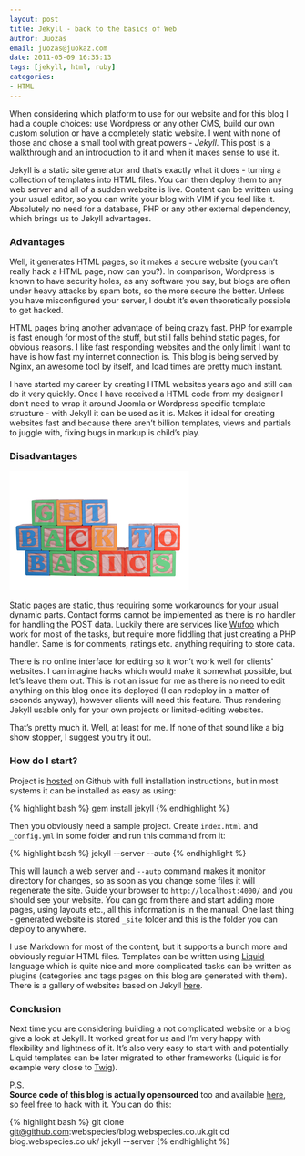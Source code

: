 ```yaml
---
layout: post
title: Jekyll - back to the basics of Web
author: Juozas
email: juozas@juokaz.com
date: 2011-05-09 16:35:13
tags: [jekyll, html, ruby]
categories:
- HTML
---
```


When considering which platform to use for our website and for this blog I had a couple choices\: use Wordpress or any other CMS, build our own custom solution or have a completely static website. I went with none of those and chose a small tool with great powers - *Jekyll*. This post is a walkthrough and an introduction to it and when it makes sense to use it.

<!--more-->

Jekyll is a static site generator and that’s exactly what it does - turning a collection of templates into HTML files. You can then deploy them to any web server and all of a sudden website is live. Content can be written using your usual editor, so you can write your blog with VIM if you feel like it. Absolutely no need for a database, PHP or any other external dependency, which brings us to Jekyll advantages.

### Advantages

Well, it generates HTML pages, so it makes a secure website (you can’t really hack a HTML page, now can you?). In comparison, Wordpress is known to have security holes, as any software you say, but blogs are often under heavy attacks by spam bots, so the more secure the better. Unless you have misconfigured your server, I doubt it’s even theoretically possible to get hacked.

HTML pages bring another advantage of being crazy fast. PHP for example is fast enough for most of the stuff, but still falls behind static pages, for obvious reasons. I like fast responding websites and the only limit I want to have is how fast my internet connection is. This blog is being served by Nginx, an awesome tool by itself, and load times are pretty much instant.

I have started my career by creating HTML websites years ago and still can do it very quickly. Once I have received a HTML code from my designer I don’t need to wrap it around Joomla or Wordpress specific template structure - with Jekyll it can be used as it is. Makes it ideal for creating websites fast and because there aren’t billion templates, views and partials to juggle with, fixing bugs in markup is child’s play.

### Disadvantages

<div class="alignright" ><img src="/media/backtobasics.jpg" alt="Back to basics" class="noborder"></div>

Static pages are static, thus requiring some workarounds for your usual dynamic parts. Contact forms cannot be implemented as there is no handler for handling the POST data. Luckily there are services like [Wufoo](http://wufoo.com/) which work for most of the tasks, but require more fiddling that just creating a PHP handler. Same is for comments, ratings etc. anything requiring to store data.

There is no online interface for editing so it won’t work well for clients' websites. I can imagine hacks which would make it somewhat possible, but let’s leave them out. This is not an issue for me as there is no need to edit anything on this blog once it’s deployed (I can redeploy in a matter of seconds anyway), however clients will need this feature. Thus rendering Jekyll usable only for your own projects or limited-editing websites.

That’s pretty much it. Well, at least for me. If none of that sound like a big show stopper, I suggest you try it out.

### How do I start?

Project is [hosted](http://github.com/mojombo/jekyll/) on Github with full installation instructions, but in most systems it can be installed as easy as using:

{% highlight bash %}
gem install jekyll
{% endhighlight %}

Then you obviously need a sample project. Create `index.html` and `_config.yml` in some folder and run this command from it:

{% highlight bash %}
jekyll --server --auto
{% endhighlight %}

This will launch a web server and `--auto` command makes it monitor directory for changes, so as soon as you change some files it will regenerate the site. Guide your browser to `http://localhost:4000/` and you should see your website. You can go from there and start adding more pages, using layouts etc., all this information is in the manual. One last thing - generated website is stored `_site` folder and this is the folder you can deploy to anywhere.

I use Markdown for most of the content, but it supports a bunch more and obviously regular HTML files. Templates can be written using [Liquid](http://www.liquidmarkup.org/) language which is quite nice and more complicated tasks can be written as plugins (categories and tags pages on this blog are generated with them). There is a gallery of websites based on Jekyll [here](http://github.com/mojombo/jekyll/wiki/sites).

### Conclusion

Next time you are considering building a not complicated website or a blog give a look at Jekyll. It worked great for us and I’m very happy with flexibility and lightness of it. It’s also very easy to start with and potentially Liquid templates can be later migrated to other frameworks (Liquid is for example very close to [Twig](http://www.twig-project.org/)).

P.S.  
**Source code of this blog is actually opensourced** too and available [here](http://github.com/webspecies/blog.webspecies.co.uk/), so feel free to hack with it. You can do this:

{% highlight bash %}
git clone git@github.com:webspecies/blog.webspecies.co.uk.git
cd blog.webspecies.co.uk/
jekyll --server
{% endhighlight %}
